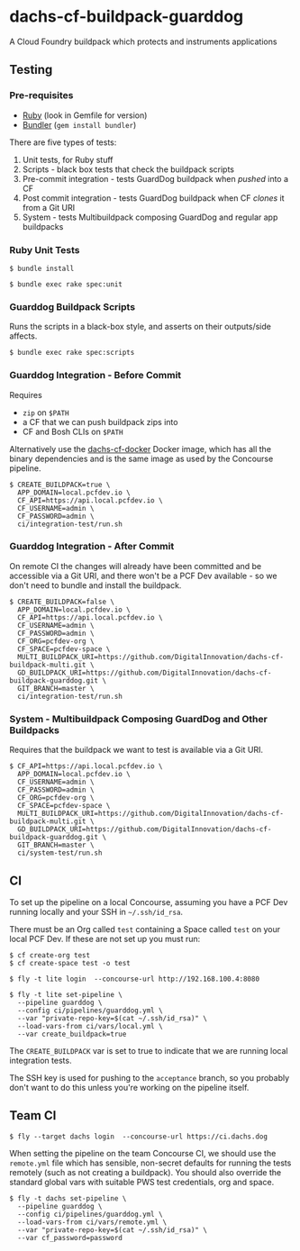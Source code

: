 # dachs-cf-buildpack-guarddog

A Cloud Foundry buildpack which protects and instruments applications

## Testing

### Pre-requisites

* [Ruby][Ruby] (look in Gemfile for version)
* [Bundler][Bundler] (`gem install bundler`)

There are five types of tests:

1. Unit tests, for Ruby stuff
1. Scripts - black box tests that check the buildpack scripts
1. Pre-commit integration - tests GuardDog buildpack when _pushed_ into a CF
1. Post commit integration - tests GuardDog buildpack when CF _clones_ it from a Git URI
1. System - tests Multibuildpack composing GuardDog and regular app buildpacks

### Ruby Unit Tests

```
$ bundle install
```

```
$ bundle exec rake spec:unit
```

### Guarddog Buildpack Scripts

Runs the scripts in a black-box style, and asserts on their outputs/side affects.

```
$ bundle exec rake spec:scripts
```

### Guarddog Integration - Before Commit

Requires

* `zip` on `$PATH`
* a CF that we can push buildpack zips into
* CF and Bosh CLIs on `$PATH`

Alternatively use the [dachs-cf-docker](https://github.com/DigitalInnovation/dachs-cf-docker) Docker image, which has all the binary dependencies and is the same image as used by the Concourse pipeline.

```
$ CREATE_BUILDPACK=true \
  APP_DOMAIN=local.pcfdev.io \
  CF_API=https://api.local.pcfdev.io \
  CF_USERNAME=admin \
  CF_PASSWORD=admin \
  ci/integration-test/run.sh
```

### Guarddog Integration - After Commit

On remote CI the changes will already have been committed and be accessible via a Git URI, and there won't be a PCF Dev available - so we don't need to bundle and install the buildpack.

```
$ CREATE_BUILDPACK=false \
  APP_DOMAIN=local.pcfdev.io \
  CF_API=https://api.local.pcfdev.io \
  CF_USERNAME=admin \
  CF_PASSWORD=admin \
  CF_ORG=pcfdev-org \
  CF_SPACE=pcfdev-space \
  MULTI_BUILDPACK_URI=https://github.com/DigitalInnovation/dachs-cf-buildpack-multi.git \
  GD_BUILDPACK_URI=https://github.com/DigitalInnovation/dachs-cf-buildpack-guarddog.git \
  GIT_BRANCH=master \
  ci/integration-test/run.sh
```

### System - Multibuildpack Composing GuardDog and Other Buildpacks

Requires that the buildpack we want to test is available via a Git URI.

```
$ CF_API=https://api.local.pcfdev.io \
  APP_DOMAIN=local.pcfdev.io \
  CF_USERNAME=admin \
  CF_PASSWORD=admin \
  CF_ORG=pcfdev-org \
  CF_SPACE=pcfdev-space \
  MULTI_BUILDPACK_URI=https://github.com/DigitalInnovation/dachs-cf-buildpack-multi.git \
  GD_BUILDPACK_URI=https://github.com/DigitalInnovation/dachs-cf-buildpack-guarddog.git \
  GIT_BRANCH=master \
  ci/system-test/run.sh
```

## CI

To set up the pipeline on a local Concourse, assuming you have a PCF Dev running locally and your SSH in `~/.ssh/id_rsa`.

There must be an Org called `test` containing a Space called `test` on your local PCF Dev.  If these are not set up you must run:

```
$ cf create-org test
$ cf create-space test -o test
```

```
$ fly -t lite login  --concourse-url http://192.168.100.4:8080
```

```
$ fly -t lite set-pipeline \
  --pipeline guarddog \
  --config ci/pipelines/guarddog.yml \
  --var "private-repo-key=$(cat ~/.ssh/id_rsa)" \
  --load-vars-from ci/vars/local.yml \
  --var create_buildpack=true
```

The `CREATE_BUILDPACK` var is set to true to indicate that we are running local integration tests.

The SSH key is used for pushing to the `acceptance` branch, so you probably don't want to do this unless you're working on the pipeline itself.

## Team CI

```
$ fly --target dachs login  --concourse-url https://ci.dachs.dog
```

When setting the pipeline on the team Concourse CI, we should use the `remote.yml` file which has sensible, non-secret defaults for running the tests remotely (such as not creating a buildpack). You should also override the standard global vars with suitable PWS test credentials, org and space.

```
$ fly -t dachs set-pipeline \
  --pipeline guarddog \
  --config ci/pipelines/guarddog.yml \
  --load-vars-from ci/vars/remote.yml \
  --var "private-repo-key=$(cat ~/.ssh/id_rsa)" \
  --var cf_password=password
```


[Ruby]: https://www.ruby-lang.org/en/
[Bundler]: https://bundler.io/
